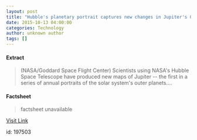 ```yaml
---
layout: post
title: "Hubble's planetary portrait captures new changes in Jupiter's Great Red Spot"
date: 2015-10-13 04:00:00
categories: Technology
author: unknown author
tags: []
---
```



#### Extract
>(NASA/Goddard Space Flight Center) Scientists using NASA's Hubble Space Telescope have produced new maps of Jupiter -- the first in a series of annual portraits of the solar system's outer planets....

#### Factsheet
>factsheet unavailable

[Visit Link](http://www.eurekalert.org/pub_releases/2015-10/nsfc-hpp101315.php)

id:  197503


